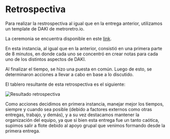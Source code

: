 # Retrospectiva

Para realizar la restrospectiva al igual que en la entrega anterior, utilizamos un template de DAKI de metroretro.io.

La ceremonia se encuentra disponible en este [link](https://fi365-my.sharepoint.com/:v:/g/personal/fm251662_fi365_ort_edu_uy/EWjCjiViCrlEsOJ4dmGQKMwB6tKHi1ZVHQ-zxy9psSjxEw?nav=eyJyZWZlcnJhbEluZm8iOnsicmVmZXJyYWxBcHAiOiJTdHJlYW1XZWJBcHAiLCJyZWZlcnJhbFZpZXciOiJTaGFyZURpYWxvZyIsInJlZmVycmFsQXBwUGxhdGZvcm0iOiJXZWIiLCJyZWZlcnJhbE1vZGUiOiJ2aWV3In19&e=lu59Av).

En esta instancia, al igual que en la anterior, consistió en una primera parte de 8 minutos, en donde cada uno se concentró en crear notas para cada uno de los distintos aspectos de DAKI. 

Al finalizar el tiempo, se hizo una puesta en común. Luego de esto, se determinaron acciones a llevar a cabo en base a lo discutido.

El tablero resultante de esta retrospectiva es el siguiente:

![Resultado retrospectiva](../Imágenes/Retroespectiva.png)

Como acciones decidimos en primera instancia, manejar mejor los tiempos, siempre y cuando sea posible (debido a factores externos como otras entregas, trabajo, y demás), y a su vez destacamos mantener la organización del equipo, ya que si bien esta entrega fue un tanto caótica, supimos salir a flote debido al apoyo grupal que venimos formando desde la primera entrega.